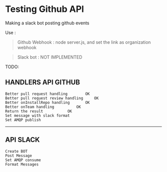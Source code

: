 # Testing Github API

Making a slack bot posting github events

Use : 

> Github Webhook : node server.js, and set the link as organization webhook

> Slack bot : NOT IMPLEMENTED



TODO:

HANDLERS API GITHUB
---------------------
	Better pull request handling		OK
	Better pull request review handling 	OK
	Better onInstallRepo handling 		OK
	Better onTeam handling 			OK
	Return the result 			OK
	Set message with slack format
	Set AMQP publish
---------------------
API SLACK
---------------------
	Create BOT
	Post Message
	Set AMQP consume
	Format Messages